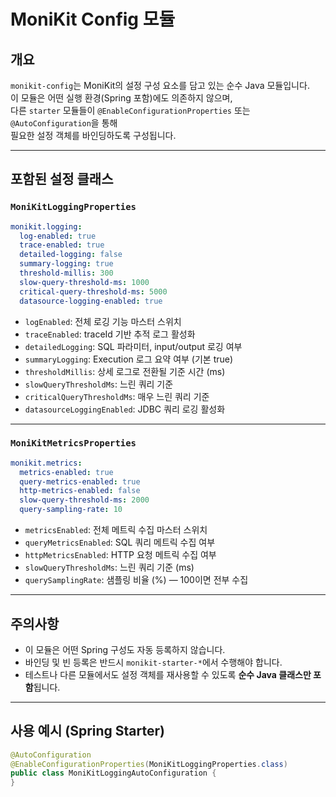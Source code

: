 # MoniKit Config 모듈

## 개요

`monikit-config`는 MoniKit의 설정 구성 요소를 담고 있는 순수 Java 모듈입니다.  
이 모듈은 어떤 실행 환경(Spring 포함)에도 의존하지 않으며,  
다른 `starter` 모듈들이 `@EnableConfigurationProperties` 또는 `@AutoConfiguration`을 통해  
필요한 설정 객체를 바인딩하도록 구성됩니다.

---

## 포함된 설정 클래스

### `MoniKitLoggingProperties`

```yaml
monikit.logging:
  log-enabled: true
  trace-enabled: true
  detailed-logging: false
  summary-logging: true
  threshold-millis: 300
  slow-query-threshold-ms: 1000
  critical-query-threshold-ms: 5000
  datasource-logging-enabled: true
```

- `logEnabled`: 전체 로깅 기능 마스터 스위치
- `traceEnabled`: traceId 기반 추적 로그 활성화
- `detailedLogging`: SQL 파라미터, input/output 로깅 여부
- `summaryLogging`: Execution 로그 요약 여부 (기본 true)
- `thresholdMillis`: 상세 로그로 전환될 기준 시간 (ms)
- `slowQueryThresholdMs`: 느린 쿼리 기준
- `criticalQueryThresholdMs`: 매우 느린 쿼리 기준
- `datasourceLoggingEnabled`: JDBC 쿼리 로깅 활성화

---

### `MoniKitMetricsProperties`

```yaml
monikit.metrics:
  metrics-enabled: true
  query-metrics-enabled: true
  http-metrics-enabled: false
  slow-query-threshold-ms: 2000
  query-sampling-rate: 10
```

- `metricsEnabled`: 전체 메트릭 수집 마스터 스위치
- `queryMetricsEnabled`: SQL 쿼리 메트릭 수집 여부
- `httpMetricsEnabled`: HTTP 요청 메트릭 수집 여부
- `slowQueryThresholdMs`: 느린 쿼리 기준 (ms)
- `querySamplingRate`: 샘플링 비율 (%) — 100이면 전부 수집

---

## 주의사항

- 이 모듈은 어떤 Spring 구성도 자동 등록하지 않습니다.
- 바인딩 및 빈 등록은 반드시 `monikit-starter-*`에서 수행해야 합니다.
- 테스트나 다른 모듈에서도 설정 객체를 재사용할 수 있도록 **순수 Java 클래스만 포함**됩니다.

---

## 사용 예시 (Spring Starter)

```java
@AutoConfiguration
@EnableConfigurationProperties(MoniKitLoggingProperties.class)
public class MoniKitLoggingAutoConfiguration {
}
```